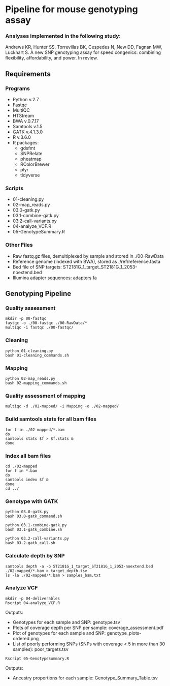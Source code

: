 # Pipeline for mouse genotyping assay

### Analyses implemented in the following study:

Andrews KR, Hunter SS, Torrevillas BK, Cespedes N, New DD, Fagnan MW, Luckhart S. A new SNP genotyping assay for speed congenics: combining flexibility, affordability, and power. In review.

## Requirements
### Programs
* Python v.2.7
* Fastqc
* MultiQC
* HTStream
* BWA v.0.7.17
* Samtools v.1.5 
* GATK v.4.1.3.0 
* R v.3.6.0
* R packages:
  * gdsfmt
  * SNPRelate
  * pheatmap
  * RColorBrewer
  * plyr
  * tidyverse

### Scripts
* 01-cleaning.py  
* 02-map_reads.py  
* 03.0-gatk.py  
* 03.1-combine-gatk.py  
* 03.2-call-variants.py  
* 04-analyze_VCF.R  
* 05-GenotypeSummary.R  

### Other Files
* Raw fastq.gz files, demultiplexed by sample and stored in ./00-RawData
* Reference genome (indexed with BWA), stored as ./ref/reference.fasta
* Bed file of SNP targets: ST2181G_1_target_ST2181G_1_2053-noextend.bed  
* Illumina adapter sequences: adapters.fa  

## Genotyping Pipeline

### Quality assessment  

```
mkdir -p 00-fastqc
fastqc -o ./00-fastqc ./00-RawData/*
multiqc -i fastqc ./00-fastqc/
```
### Cleaning
```
python 01-cleaning.py
bash 01-cleaning_commands.sh
```
### Mapping
```
python 02-map_reads.py
bash 02-mapping_commands.sh
```
### Quality assessment of mapping  

```
multiqc -d ./02-mapped/ -i Mapping -o ./02-mapped/
```
### Build samtools stats for all bam files
```
for f in ./02-mapped/*.bam
do
samtools stats $f > $f.stats &
done
```
### Index all bam files
```
cd ./02-mapped
for f in *.bam
do
samtools index $f &
done
cd ../
```
### Genotype with GATK ##
```
python 03.0-gatk.py
bash 03.0-gatk_command.sh

python 03.1-combine-gatk.py
bash 03.1-gatk_combine.sh

python 03.2-call-variants.py
bash 03.2-gatk_call.sh
```
### Calculate depth by SNP
```
samtools depth -a -b ST2181G_1_target_ST2181G_1_2053-noextend.bed ./02-mapped/*.bam > target_depth.tsv
ls -la ./02-mapped/*.bam > samples_bam.txt
```
### Analyze VCF
```
mkdir -p 04-deliverables
Rscript 04-analyze_VCF.R
```
Outputs:   
* Genotypes for each sample and SNP: genotype.tsv  
* Plots of coverage depth per SNP per sample: coverage_assessment.pdf  
* Plot of genotypes for each sample and SNP: genotype_plots-ordered.png  
* List of poorly performing SNPs (SNPs with coverage < 5 in more than 30 samples): poor_targets.tsv  

```
Rscript 05-GenotypeSummary.R
```
Outputs:  
*  Ancestry proportions for each sample: Genotype_Summary_Table.tsv



